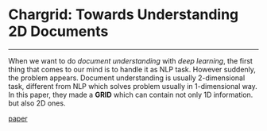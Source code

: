# Chargrid: Towards Understanding 2D Documents
------
  When we want to do *document understanding* with *deep learning*, the first thing that comes to our mind is to handle it as NLP task. However suddenly, the problem appears. Document understanding is usually 2-dimensional task, different from NLP which solves problem usually in 1-dimensional way. In this paper, they made a **GRID** which can contain not only 1D information. but also 2D ones.

[paper](https://arxiv.org/pdf/1809.08799.pdf)
